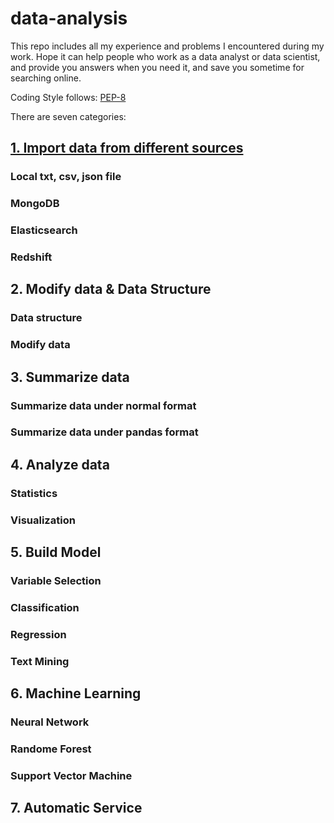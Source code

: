 # data-analysis

This repo includes all my experience and problems I encountered during my work. Hope it can help people who work as a data analyst or data scientist, and provide you answers when you need it, and save you sometime for searching online.

Coding Style follows: [PEP-8](https://www.python.org/dev/peps/pep-0008/)

There are seven categories:

## [1. Import data from different sources](https://github.com/winter-qiu/data-analysis/tree/master/1.%20Import%20Data)

### Local txt, csv, json file

### MongoDB

### Elasticsearch

### Redshift

## 2. Modify data & Data Structure

### Data structure

### Modify data

## 3. Summarize data

### Summarize data under normal format

### Summarize data under pandas format

## 4. Analyze data

### Statistics

### Visualization

## 5. Build Model

### Variable Selection

### Classification

### Regression

### Text Mining

## 6. Machine Learning

### Neural Network

### Randome Forest

### Support Vector Machine

## 7. Automatic Service